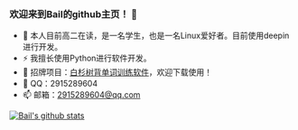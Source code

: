 ### 欢迎来到Bail的github主页！ 👋

<!--
**BailPlus/BailPlus** is a ✨ _special_ ✨ repository because its `README.md` (this file) appears on your GitHub profile.

Here are some ideas to get you started:

- 🔭 I’m currently working on ...
- 🌱 I’m currently learning ...
- 👯 I’m looking to collaborate on ...
- 🤔 I’m looking for help with ...
- 💬 Ask me about ...
- 📫 How to reach me: ...
- 😄 Pronouns: ...
- ⚡ Fun fact: ...
-->
- 🔭 本人目前高二在读，是一名学生，也是一名Linux爱好者。目前使用deepin进行开发。
- ⚡ 我擅长使用Python进行软件开发。
- 🌱 招牌项目：[白杉树背单词训练软件](https://github.com/BailPlus/bssenglish)，欢迎下载使用！
- 💬 QQ：2915289604
- 📫 邮箱：2915289604@qq.com

[![Bail's github stats](https://github-readme-stats.vercel.app/api?username=BailPlus&theme=light)](https://github.com/BailPlus)
